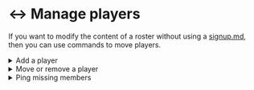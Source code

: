 # ↔️ Manage players

If you want to modify the content of a roster without using a [signup.md](signup.md "mention"), then you can use commands to move players.

<details>

<summary>Add a player</summary>

`/roster add-player {roster} {player}`

This is an easy way to add a single person onto a roster. The optional flag `{sub}` will just display them as a sub upon viewing.

</details>

<details>

<summary>Move or remove a player</summary>

`/roster move-player {roster}`

Allows you to move a player between two roster or to remove them.

![](<../.gitbook/assets/image (9).png>)

</details>

<details>

<summary>Ping missing members</summary>

`/roster missing {roster} {message} {reverse}`

Show the list of members that are in a roster but are not currently in the clan.

![](<../.gitbook/assets/image (10).png>)

* `{message}` allows you to set a message that will be displayif you click on the "Ping Missing" button
* `{reverse}`, if set to true, will make a list of people who are in the clan but not in the roster.

</details>
